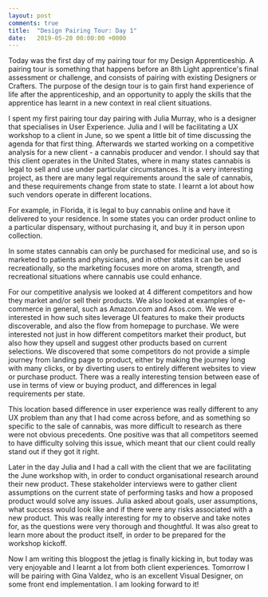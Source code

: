```yaml
---
layout: post
comments: true
title:  "Design Pairing Tour: Day 1"
date:   2019-05-20 00:00:00 +0000
---
```


Today was the first day of my pairing tour for my Design Apprenticeship. A pairing tour is something that happens before an 8th Light apprentice's final assessment or challenge, and consists of pairing with existing Designers or Crafters. The purpose of the design tour is to gain first hand experience of life after the apprenticeship, and an opportunity to apply the skills that the apprentice has learnt in a new context in real client situations.

I spent my first pairing tour day pairing with Julia Murray, who is a designer that specialises in User Experience. Julia and I will be facilitating a UX workshop to a client in June, so we spent a little bit of time discussing the agenda for that first thing. Afterwards we started working on a competitive analysis for a new client - a cannabis producer and vendor. I should say that this client operates in the United States, where in many states cannabis is legal to sell and use under particular circumstances. It is a very interesting project, as there are many legal requirements around the sale of cannabis, and these requirements change from state to state. I learnt a lot about how such vendors operate in different locations.

For example, in Florida, it is legal to buy cannabis online and have it delivered to your residence. In some states you can order product online to a particular dispensary, without purchasing it, and buy it in person upon collection.

In some states cannabis can only be purchased for medicinal use, and so is marketed to patients and physicians, and in other states it can be used recreationally, so the marketing focuses more on aroma, strength, and recreational situations where cannabis use could enhance.

For our competitive analysis we looked at 4 different competitors and how they market and/or sell their products. We also looked at examples of e-commerce in general, such as Amazon.com and Asos.com. We were interested in how such sites leverage UI features to make their products discoverable, and also the flow from homepage to purchase. We were interested not just in how different competitors market their product, but also how they upsell and suggest other products based on current selections. We discovered that some competitors do not provide a simple journey from landing page to product, either by making the journey long with many clicks, or by diverting users to entirely different websites to view or purchase product. There was a really interesting tension between ease of use in terms of view or buying product, and differences in legal requirements per state.

This location based difference in user experience was really different to any UX problem than any that I had come across before, and as something so specific to the sale of cannabis, was more difficult to research as there were not obvious precedents. One positive was that all competitors seemed to have difficulty solving this issue, which meant that our client could really stand out if they got it right.

Later in the day Julia and I had a call with the client that we are facilitating the June workshop with, in order to conduct organisational research around their new product. These stakeholder interviews were to gather client assumptions on the current state of performing tasks and how a proposed product would solve any issues. Julia asked about goals, user assumptions, what success would look like and if there were any risks associated with a new product. This was really interesting for my to observe and take notes for, as the questions were very thorough and thoughtful. It was also great to learn more about the product itself, in order to be prepared for the workshop kickoff.

Now I am writing this blogpost the jetlag is finally kicking in, but today was very enjoyable and I learnt a lot from both client experiences. Tomorrow I will be pairing with Gina Valdez, who is an excellent Visual Designer, on some front end implementation. I am looking forward to it!
